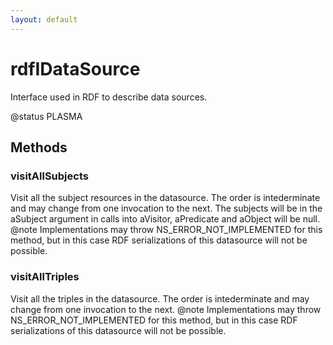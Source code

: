 ```yaml
---
layout: default
---
```


# rdfIDataSource #

Interface used in RDF to describe data sources.

@status PLASMA


## Methods ##

### visitAllSubjects ###

Visit all the subject resources in the datasource. The order is
intederminate and may change from one invocation to the next.
The subjects will be in the aSubject argument in calls into
aVisitor, aPredicate and aObject will be null.
@note Implementations may throw NS_ERROR_NOT_IMPLEMENTED for
this method, but in this case RDF serializations of this
datasource will not be possible.


### visitAllTriples ###

Visit all the triples in the datasource. The order is
intederminate and may change from one invocation to the next.
@note Implementations may throw NS_ERROR_NOT_IMPLEMENTED for
this method, but in this case RDF serializations of this
datasource will not be possible.

